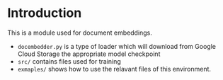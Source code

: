 # Introduction

This is a module used for document embeddings.

- `docembedder.py` is a type of loader which will download from Google Cloud Storage the
  appropriate model checkpoint
- `src/` contains files used for training
- `exmaples/` shows how to use the relavant files of this environment.
